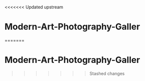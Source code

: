 <<<<<<< Updated upstream
# Modern-Art-Photography-Galler
=======
# Modern-Art-Photography-Galler
>>>>>>> Stashed changes
